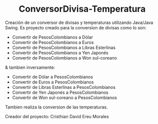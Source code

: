 <h1 align="center"> ConversorDivisa-Temperatura </h1>
Creación de un conversor de divisas y temperaturas utilizando Java/Java Swing.
Es proyecto creado para la conversion de divisas como lo son:

- Convertir de PesosColombianos a Dólar
- Convertir de PesosColombianos a Euros
- Convertir de PesosColombianos a Libras Esterlinas
- Convertir de PesosColombianos a Yen Japonés
- Convertir de PesosColombianos a Won sul-coreano
  
& tambien inversamente:

- Convertir de Dólar a PesosColombianos
- Convertir de Euros a PesosColombianos
- Convertir de Libras Esterlinas a PesosColombianos
- Convertir de Yen Japonés a PesosColombianos
- Convertir de Won sul-coreano a PesosColombianos
  
Tambien realiza la conversion de las temperaturas.

Creador del proyecto: Cristhian David Ereu Morales

